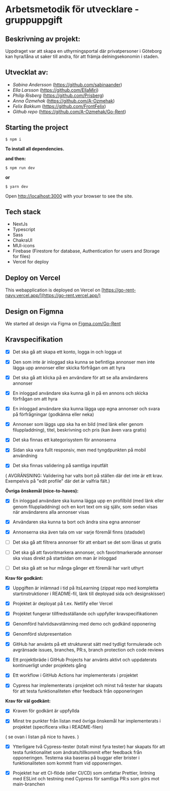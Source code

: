 # Arbetsmetodik för utvecklare - gruppuppgift

## Beskrivning av projekt:

Uppdraget var att skapa en uthyrningsportal där privatpersoner i Göteborg kan hyra/låna ut saker till andra, för att främja delningsekonomin i staden.

## Utvecklat av:

- _Sabina Andersson_ (https://github.com/sabinaander)
- _Ella Larsson_ (https://github.com/EllaMiri)
- _Philip Risberg_ (https://github.com/Prisberg)
- _Anna Özmehak_ (https://github.com/A-Ozmehak)
- _Felix Bakkum_ (https://github.com/FrontFelix)
- _Github repo_ (https://github.com/A-Ozmehak/Go-Rent)

## Starting the project

```shell
$ npm i
```

**To install all dependencies.**

**and then:**

```shell
$ npm run dev
```

**or**

```shell
$ yarn dev
```

Open [http://localhost:3000](http://localhost:3000) with your browser to see the site.

## Tech stack

- NextJs
- Typescript
- Sass
- ChakraUI
- MUI-icons
- Firebase (Firestore for database, Authentication for users and Storage for files)
- Vercel for deploy

## Deploy on Vercel

This webapplication is deployed on Vercel on [https://go-rent-navy.vercel.app/](https://go-rent.vercel.app/)

## Design on Figmna

We started all design via Figma on [Figma.com/Go-Rent](https://www.figma.com/file/IwNmUTI67e0JC0bQimxUBk/GO%3ARENT?node-id=0%3A1&t=K09j9duLHuhKHDJO-0)

## Kravspecifikation

- [x] Det ska gå att skapa ett konto, logga in och logga ut

- [x] Den som inte är inloggad ska kunna se befintliga annonser men inte lägga upp annonser eller skicka förfrågan om att hyra

- [x] Det ska gå att klicka på en användare för att se alla användarens annonser

- [x] En inloggad användare ska kunna gå in på en annons och skicka förfrågan om att hyra

- [x] En inloggad användare ska kunna lägga upp egna annonser och svara på förfrågningar (godkänna eller neka)

- [x] Annonser som läggs upp ska ha en bild (med länk eller genom filuppladdning), titel, beskrivning och pris (kan även vara gratis)

- [x] Det ska finnas ett kategorisystem för annonserna

- [x] Sidan ska vara fullt responsiv, men med tyngdpunkten på mobil användning

- [x] Det ska finnas validering på samtliga inputfält

( AVGRÄNSNING: Validering har valts bort på ställen där det inte är ett krav. Exempelvis på "edit profile" där det är valfria fält.)

**Övriga önskemål (nice-to-haves):**

- [x] En inloggad användare ska kunna lägga upp en profilbild (med länk eller genom filuppladdning) och en kort text om sig själv, som sedan visas när användarens alla annonser visas

- [x] Användaren ska kunna ta bort och ändra sina egna annonser

- [x] Annonserna ska även tala om var varje föremål finns (stadsdel)

- [ ] Det ska gå att filtrera annonser för att enbart se det som lånas ut gratis

- [ ] Det ska gå att favoritmarkera annonser, och favoritmarkerade annonser ska visas direkt på startsidan om man är inloggad

- [ ] Det ska gå att se hur många gånger ett föremål har varit uthyrt

**Krav för godkänt:**

- [x] Uppgiften är inlämnad i tid på ItsLearning (zippat repo med kompletta startinstruktioner i README-fil, länk till deployad sida och designskisser)

- [x] Projektet är deployat på t.ex. Netlify eller Vercel

- [x] Projektet fungerar tillfredsställande och uppfyller kravspecifikationen

- [x] Genomförd halvtidsavstämning med demo och godkänd opponering

- [x] Genomförd slutpresentation

- [x] GitHub har använts på ett strukturerat sätt med tydligt formulerade och avgränsade issues, branches, PR:s, branch protection och code reviews

- [x] Ett projektbräde i GitHub Projects har använts aktivt och uppdaterats kontinuerligt under projektets gång

- [x] Ett workflow i GitHub Actions har implementerats i projektet

- [x] Cypress har implementerats i projektet och minst två tester har skapats för att testa funktionaliteten efter feedback från opponeringen

**Krav för väl godkänt:**

- [x] Kraven för godkänt är uppfyllda

- [x] Minst tre punkter från listan med övriga önskemål har implementerats i projektet (specificera vilka i README-filen)

( se ovan i listan på nice to haves. )

- [x] Ytterligare två Cypress-tester (totalt minst fyra tester) har skapats för att testa funktionalitet som ändrats/tillkommit efter feedback från opponeringen.
      Testerna ska baseras på buggar eller brister i funktionaliteten som kommit fram vid opponeringen.

- [x] Projektet har ett CI-flöde (eller CI/CD) som omfattar Prettier, lintning med ESLint och testning med Cypress för samtliga PR:s som görs mot main-branchen
